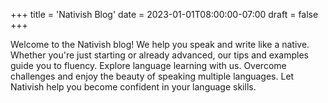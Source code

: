 +++
title = 'Nativish Blog'
date = 2023-01-01T08:00:00-07:00
draft = false
+++

Welcome to the Nativish blog! We help you speak and write like a native. Whether you're just starting or already advanced, our tips and examples guide you to fluency. Explore language learning with us. Overcome challenges and enjoy the beauty of speaking multiple languages. Let Nativish help you become confident in your language skills.
